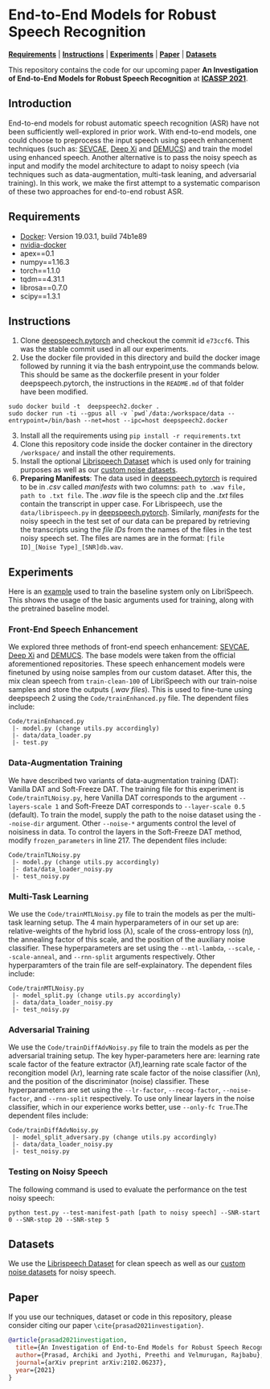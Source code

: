 # End-to-End Models for Robust Speech Recognition
[**Requirements**](#Requirements) | [**Instructions**](#Instructions) | [**Experiments**](#Experiments) | [**Paper**](https://arxiv.org/abs/2102.06237) | [**Datasets**](https://drive.google.com/file/d/1hPHN9S8Q4zmFtb9PaFTgxMjZCAe5ZQY1/view?usp=sharing)

This repository contains the code for our upcoming paper **An Investigation of End-to-End Models for Robust Speech Recognition** at [**ICASSP 2021**](https://2021.ieeeicassp.org/).

## Introduction
End-to-end models for robust automatic speech recognition (ASR) have not been sufficiently well-explored in prior work. With end-to-end models, one could choose to preprocess the input speech using speech enhancement techniques (such as: [SEVCAE](https://github.com/danielbraithwt/Speech-Enhancement-with-Variance-Constrained-Autoencoders), [Deep Xi](https://github.com/anicolson/DeepXi) and [DEMUCS](https://github.com/facebookresearch/denoiser)) and train the model using enhanced speech. Another alternative is to pass the noisy speech as input and modify the model architecture to adapt to noisy speech (via techniques such as data-augmentation, multi-task leaning, and adversarial training). In this work, we make the first attempt to a systematic comparison of these two approaches for end-to-end robust ASR.

## Requirements
* [Docker](https://docs.docker.com/engine/release-notes/): Version 19.03.1, build 74b1e89
* [nvidia-docker](https://github.com/NVIDIA/nvidia-docker)
* apex==0.1
* numpy==1.16.3
* torch==1.1.0
* tqdm==4.31.1
* librosa==0.7.0
* scipy==1.3.1

## Instructions
1. Clone [deepspeech.pytorch](https://github.com/SeanNaren/deepspeech.pytorch) and checkout the commit id `e73ccf6`. This was the stable commit used in all our experiments.
2. Use the docker file provided in this directory and build the docker image followed by running it via the bash entrypoint,use the commands below. This should be same as the dockerfile present in your folder deepspeech.pytorch, the instructions in the `README.md` of that folder have been modified. 
```
sudo docker build -t  deepspeech2.docker .
sudo docker run -ti --gpus all -v `pwd`/data:/workspace/data --entrypoint=/bin/bash --net=host --ipc=host deepspeech2.docker
```
3. Install all the requirements using `pip install -r requirements.txt`
4. Clone this repository code inside the docker container in the directory `/workspace/` and install the other requirements.
5. Install the optional [Librispeech Dataset](www.openslr.org/12/) which is used only for training purposes as well as our [custom noise datasets](https://drive.google.com/file/d/1hPHN9S8Q4zmFtb9PaFTgxMjZCAe5ZQY1/view?usp=sharing).
6. **Preparing Manifests**: The data used in [deepspeech.pytorch](https://github.com/SeanNaren/deepspeech.pytorch) is required to be in *.csv* called *manifests* with two columns: `path to .wav file, path to .txt file`. The *.wav* file is the speech clip and the *.txt* files contain the transcript in upper case. For Librispeech, use the `data/librispeech.py` in [deepspeech.pytorch](https://github.com/SeanNaren/deepspeech.pytorch). Similarly, *manifests* for the noisy speech in the test set of our data can be prepared by retrieving the transcripts using the *file IDs* from the names of the files in the test noisy speech set. The files are names are in the format: `[file ID]_[Noise Type]_[SNR]db.wav`.

## Experiments

Here is an [example](https://github.com/archiki/ASR-Accent-Analysis/tree/master/DeepSpeech/models) used to train the baseline system only on LibriSpeech. This shows the usage of the basic arguments used for training, along with the pretrained baseline model.

### Front-End Speech Enhancement
We explored three methods of front-end speech enhancement: [SEVCAE](https://github.com/danielbraithwt/Speech-Enhancement-with-Variance-Constrained-Autoencoders), [Deep Xi](https://github.com/anicolson/DeepXi) and [DEMUCS](https://github.com/facebookresearch/denoiser). The base models were taken from the official aforementioned repositories. These speech enhancement models were finetuned by using noise samples from our custom dataset. After this, the mix clean speech from `train-clean-100` of LibriSpeech with our train-noise samples and store the outputs (*.wav files*). This is used to fine-tune using deepspeech 2 using the `Code/trainEnhanced.py` file. The dependent files include:
```
Code/trainEnhanced.py
 |- model.py (change utils.py accordingly)
 |- data/data_loader.py
 |- test.py 
 ```
 ### Data-Augmentation Training 
 We have described two variants of data-augmentation training (DAT): Vanilla DAT and Soft-Freeze DAT. The training file for this experiment is `Code/trainTLNoisy.py`, here Vanilla DAT corresponds to the argument `--layers-scale 1` and Soft-Freeze DAT corresponds to `--layer-scale 0.5` (default). To train the model, supply the path to the noise dataset using the `--noise-dir` argument. Other `--noise-*` arguments control the level of noisiness in data. To control the layers in the Soft-Freeze DAT method, modify `frozen_parameters` in line 217.  The dependent files include:
```
Code/trainTLNoisy.py
 |- model.py (change utils.py accordingly)
 |- data/data_loader_noisy.py
 |- test_noisy.py 
 ```
 
 ### Multi-Task Learning
 We use the `Code/trainMTLNoisy.py` file to train the models as per the multi-task learning setup. The 4 main hyperparameters of in our set up are: relative-weights of the hybrid loss (λ), scale of the cross-entropy loss (η), the annealing factor of this scale, and the position of the auxiliary noise classifier. These hyperparameters are set using the `--mtl-lambda`, `--scale`, `--scale-anneal`, and `--rnn-split` arguments respectively. Other hyperparamters of the train file are self-explainatory. The dependent files include:
```
Code/trainMTLNoisy.py
 |- model_split.py (change utils.py accordingly)
 |- data/data_loader_noisy.py
 |- test_noisy.py 
 ```
 
 ### Adversarial Training
 We use the `Code/trainDiffAdvNoisy.py` file to train the models as per the adversarial training setup. The key hyper-parameters here are: learning rate scale factor of the feature extractor (λf),learning rate scale factor of the recongition model (λr), learning rate scale factor of the noise classifier (λn), and the position of the discriminator (noise) classifier. These hyperparameters are set using the `--lr-factor`, `--recog-factor`, `--noise-factor`, and `--rnn-split` respectively. To use only linear layers in the noise classifier, which in our experience works better, use `--only-fc True`.The dependent files include:
```
Code/trainDiffAdvNoisy.py
 |- model_split_adversary.py (change utils.py accordingly)
 |- data/data_loader_noisy.py
 |- test_noisy.py 
 ```
### Testing on Noisy Speech
The following command is used to evaluate the performance on the test noisy speech: 
```
python test.py --test-manifest-path [path to noisy speech] --SNR-start 0 --SNR-stop 20 --SNR-step 5
```

## Datasets
We use the [Librispeech Dataset](www.openslr.org/12/) for clean speech as well as our [custom noise datasets](https://drive.google.com/file/d/1hPHN9S8Q4zmFtb9PaFTgxMjZCAe5ZQY1/view?usp=sharing) for noisy speech.

## Paper
If you use our techniques, dataset or code in this repository, please consider citing our paper `\cite{prasad2021investigation}`.
```bib
@article{prasad2021investigation,
  title={An Investigation of End-to-End Models for Robust Speech Recognition},
  author={Prasad, Archiki and Jyothi, Preethi and Velmurugan, Rajbabu},
  journal={arXiv preprint arXiv:2102.06237},
  year={2021}
}
```



